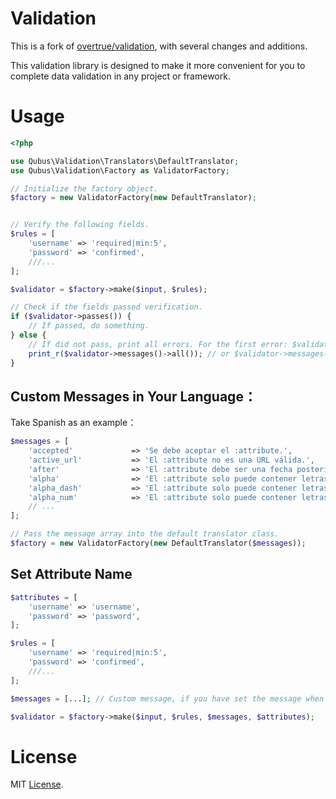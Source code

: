 Validation
==========

This is a fork of [overtrue/validation](https://github.com/overtrue/validation), with several changes and additions.

This validation library is designed to make it more convenient for you to complete data validation in any project or framework.

# Usage

```php
<?php

use Qubus\Validation\Translators\DefaultTranslator;
use Qubus\Validation\Factory as ValidatorFactory;

// Initialize the factory object.
$factory = new ValidatorFactory(new DefaultTranslator);


// Verify the following fields.
$rules = [
    'username' => 'required|min:5',
    'password' => 'confirmed',
    ///...
];

$validator = $factory->make($input, $rules);

// Check if the fields passed verification.
if ($validator->passes()) {
    // If passed, do something.
} else {
    // If did not pass, print all errors. For the first error: $validator->messages()->first()
    print_r($validator->messages()->all()); // or $validator->messages()->first() or $validator->errors()
}

```

## Custom Messages in Your Language：

Take Spanish as an example：

```php
$messages = [
    'accepted'             => 'Se debe aceptar el :attribute.',
    'active_url'           => 'El :attribute no es una URL válida.',
    'after'                => 'El :attribute debe ser una fecha posterior a :date.',
    'alpha'                => 'El :attribute solo puede contener letras.',
    'alpha_dash'           => 'El :attribute solo puede contener letras, números y guiones.',
    'alpha_num'            => 'El :attribute solo puede contener letras y números.',
    // ...
];

// Pass the message array into the default translator class.
$factory = new ValidatorFactory(new DefaultTranslator($messages));

```

## Set Attribute Name

```php
$attributes = [
    'username' => 'username',
    'password' => 'password',
];

$rules = [
    'username' => 'required|min:5',
    'password' => 'confirmed',
    ///...
];

$messages = [...]; // Custom message, if you have set the message when initializing the factory, just leave it blank.

$validator = $factory->make($input, $rules, $messages, $attributes);
```

# License

MIT [License](https://opensource.org/licenses/MIT).
